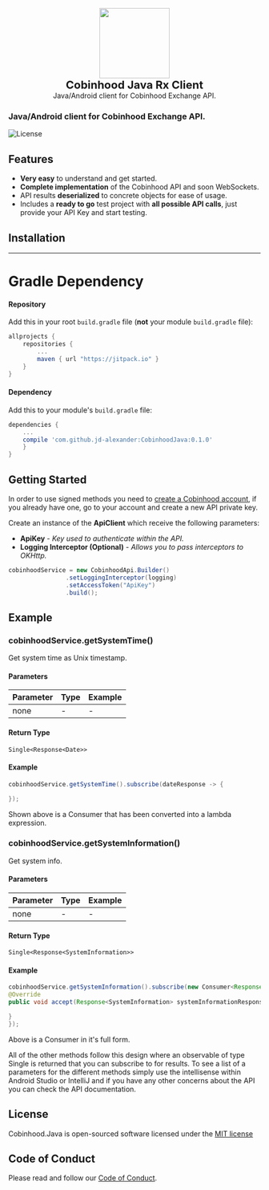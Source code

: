 <p align="center">
    <a href="https://cobinhood.com" target="_blank"><img width="140"src="https://github.com/morpheums/Cobinhood.API.Csharp.Client/blob/master/Cobinhood.API.Csharp.Client/CobinhoodLogo.png?raw=true">       
    </a>    
    </br>
    <b style="font-size: 22px;">Cobinhood Java Rx Client</b>
    <br>
    <small style="font-size: 14px;">Java/Android client for Cobinhood Exchange API.</small>
</p>

### Java/Android client for Cobinhood Exchange API.
![License](https://img.shields.io/badge/license-Apache%202-4EB1BA.svg?style=flat-square)

## Features
- **Very easy** to understand and get started.
- **Complete implementation** of the Cobinhood API and soon WebSockets.
- API results **deserialized** to concrete objects for ease of usage.
- Includes a **ready to go** test project with **all possible API calls**, just provide your API Key and start testing.

## Installation

---

# Gradle Dependency


#### Repository

Add this in your root `build.gradle` file (**not** your module `build.gradle` file):

```gradle
allprojects {
	repositories {
		...
		maven { url "https://jitpack.io" }
	}
}
```

#### Dependency

Add this to your module's `build.gradle` file:

```gradle
dependencies {
	...
	compile 'com.github.jd-alexander:CobinhoodJava:0.1.0'
	}
}
```

## Getting Started
In order to use signed methods you need to [create a Cobinhood account](https://cobinhood.com/), if you already have one, go to your account and create a new API private key.

Create an instance of the **ApiClient** which receive the following parameters:

* **ApiKey** - *Key used to authenticate within the API.*
* **Logging Interceptor (Optional)** - *Allows you to pass interceptors to OKHttp.*
```java
cobinhoodService = new CobinhoodApi.Builder()
                .setLoggingInterceptor(logging)
                .setAccessToken("ApiKey")
                .build();
```


## Example

### cobinhoodService.getSystemTime()

Get system time as Unix timestamp.

#### Parameters

| Parameter | Type | Example |
| --------- | ---- | ------- |
| none      | -    | -       |


#### Return Type
`Single<Response<Date>>`

#### Example
```java
cobinhoodService.getSystemTime().subscribe(dateResponse -> {

});

```
Shown above is a Consumer that has been converted into a lambda expression.



### cobinhoodService.getSystemInformation()

Get system info.

#### Parameters

| Parameter | Type | Example |
| --------- | ---- | ------- |
| none      | -    | -       |


#### Return Type
`Single<Response<SystemInformation>>`

#### Example
```java
cobinhoodService.getSystemInformation().subscribe(new Consumer<Response<SystemInformation>>() {
@Override
public void accept(Response<SystemInformation> systemInformationResponse) throws Exception {

}
});
```

Above is a Consumer in it's full form.

All of the other methods follow this design where an observable of type Single is returned that you can subscribe to for results. To see a list of a parameters for the different methods simply use the intellisense within Android Studio or IntelliJ and if you have any other concerns about the API you can check the API documentation.

## License
Cobinhood.Java is open-sourced software licensed under the [MIT license](http://opensource.org/licenses/MIT)

## Code of Conduct
Please read and follow our [Code of Conduct](CODE_OF_CONDUCT.md).
